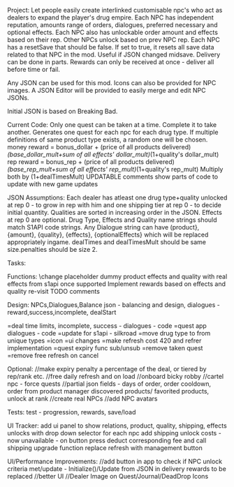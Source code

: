 Project:
Let people easily create interlinked customisable npc's who act as dealers to expand the player's drug empire.
Each NPC has independent reputation, amounts range of orders, dialogues, preferred necessary and optional effects.
Each NPC also has unlockable order amount and effects based on their rep. Other NPCs unlock based on prev NPC rep.
Each NPC has a resetSave that should be false. If set to true, it resets all save data related to that NPC in the mod. Useful if JSON changed midsave.
Delivery can be done in parts. Rewards can only be received at once - deliver all before time or fail.

Any JSON can be used for this mod. Icons can also be provided for NPC images.
A JSON Editor will be provided to easily merge and edit NPC JSONs.

Initial JSON is based on Breaking Bad.

Current Code:
Only one quest can be taken at a time. Complete it to take another.
Generates one quest for each npc for each drug type.
If multiple definitions of same product type exists, a random one will be chosen.
money reward = bonus_dollar + (price of all products delivered)*(base_dollar_mult+sum of all effects' dollar_mult)*(1+quality's dollar_mult)
rep reward = bonus_rep + (price of all products delivered)*(base_rep_mult+sum of all effects' rep_mult)*(1+quality's rep_mult)
Multiply both by (1+dealTimesMult)
UPDATABLE comments show parts of code to update with new game updates

JSON Assumptions:
Each dealer has atleast one drug type+quality unlocked at rep 0 - to grow in rep with him and one shipping tier at rep 0 - to decide initial quantity. 
Qualities are sorted in increasing order in the JSON.
Effects at rep 0 are optional.
Drug Type, Effects and Quality name strings should match S1API code strings.
Any Dialogue string can have (product}, {amount}, {quality}, {effects}, {optionalEffects} which will be replaced appropriately ingame.
dealTimes and dealTimesMult should be same size.penalties should be size 2.




Tasks:

Functions:
\\change placeholder dummy product effects and quality with real effects from s1api once supported
Implement rewards based on effects and quality 
re-visit TODO comments

Design:
NPCs,Dialogues,Balance
json - balancing and design, dialogues -reward,success,incomplete, dealStart

=deal time limits, incomplete, success - dialogues - code
=quest app dialogues - code 
=update for s1api - silkroad
=move drug type to from unique types 
=icon
=ui changes
=make refresh cost 420 and refrer implementation
=quest expiry func sub/unsub
=remove taken quest
=remove free refresh on cancel


Optional:
//make expiry penalty a percentage of the deal, or tiered by rep/rank etc.
//free daily refresh and on load
//onboard bicky robby
//cartel npc - force quests
//partial json fields - days of order, order cooldown, order from product manager discovered products/ favorited products, unlock at rank
//create real NPCs
//add NPC avatars


Tests:
test - progression, rewards, save/load



UI Tracker:
add ui panel to show relations, product, quality, shipping, effects unlocks with drop down selector for each npc
add shipping unlock costs - now unavailable - on button press deduct corresponding fee and call shipping upgrade function
replace refresh with management button



UI/Performance Improvements:
//add button in app to check if NPC unlock criteria met/update - Initialize()/Update from JSON in delivery rewards to be replaced
//better UI
//Dealer Image on Quest/Journal/DeadDrop Icons

